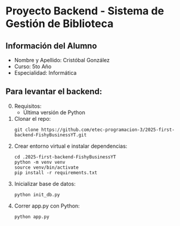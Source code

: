 # Proyecto Backend - Sistema de Gestión de Biblioteca

## Información del Alumno
- Nombre y Apellido: Cristóbal González
- Curso: 5to Año
- Especialidad: Informática

## Para levantar el backend:
0) Requisitos:
   - Última versión de Python
1) Clonar el repo:
   ```
   git clone https://github.com/etec-programacion-3/2025-first-backend-FishyBusinessYT.git
   ```
2) Crear entorno virtual e instalar dependencias:
   ```
   cd .2025-first-backend-FishyBusinessYT
   python -m venv venv
   source venv/bin/activate
   pip install -r requirements.txt
   ```
3) Inicializar base de datos:
   ```
   python init_db.py
   ```
4) Correr app.py con Python:
   ```
   python app.py
   ```
